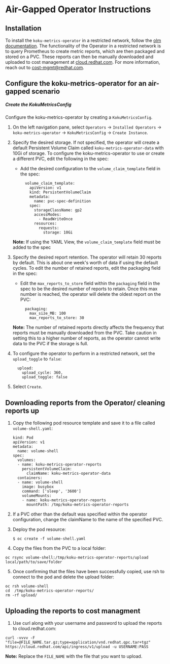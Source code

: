 # Air-Gapped Operator Instructions
## Installation
To install the `koku-metrics-operator` in a restricted network, follow the [olm documentation](https://docs.openshift.com/container-platform/4.5/operators/admin/olm-restricted-networks.html). The functionality of the Operator in a restricted network is to query Prometheus to create metric reports, which are then packaged and stored on a PVC. These reports can then be manually downloaded and uploaded to cost management at [cloud.redhat.com](https://cloud.redhat.com). For more information, reach out to <cost-mgmt@redhat.com>.
## Configure the koku-metrics-operator for an air-gapped scenario
##### Create the KokuMetricsConfig
Configure the koku-metrics-operator by creating a `KokuMetricsConfig`.
1. On the left navigation pane, select `Operators` -> `Installed Operators` -> `koku-metrics-operator` -> `KokuMetricsConfig` -> `Create Instance`.
2. Specify the desired storage. If not specified, the operator will create a default Persistent Volume Claim called `koku-metrics-operator-data` with 10Gi of storage. To configure the koku-metrics-operator to use or create a different PVC, edit the following in the spec: 
    * Add the desired configuration to the `volume_claim_template` field in the spec:

        ```
          volume_claim_template:
            apiVersion: v1
            kind: PersistentVolumeClaim
            metadata:
              name: pvc-spec-definition
            spec:
              storageClassName: gp2
              accessModes:
                - ReadWriteOnce
              resources:
                requests:
                  storage: 10Gi
        ```

    **Note:** If using the YAML View, the `volume_claim_template` field must be added to the spec
3. Specify the desired report retention. The operator will retain 30 reports by default. This is about one week's worth of data if using the default cycles. To edit the number of retained reports, edit the packaging field in the spec: 
    * Edit the `max_reports_to_store` field within the `packaging` field in the spec to be the desired number of reports to retain. Once this max number is reached, the operator will delete the oldest report on the PVC:

        ```
          packaging:
            max_size_MB: 100
            max_reports_to_store: 30
        ```

    **Note:** The number of retained reports directly affects the frequency that reports must be manually downloaded from the PVC. Take caution in setting this to a higher number of reports, as the operator cannot write data to the PVC if the storage is full. 
4. To configure the operator to perform in a restricted network, set the `upload_toggle` to `false`:

    ```
      upload:
        upload_cycle: 360,
        upload_toggle: false
    ```
5. Select `Create`.

## Downloading reports from the Operator/ cleaning reports up
1. Copy the following pod resource template and save it to a file called `volume-shell.yaml`:

    ```
    kind: Pod
    apiVersion: v1
    metadata:
      name: volume-shell
    spec:
      volumes:
      - name: koku-metrics-operator-reports
        persistentVolumeClaim:
          claimName: koku-metrics-operator-data
      containers:
      - name: volume-shell
        image: busybox
        command: ['sleep', '3600']
        volumeMounts:
        - name: koku-metrics-operator-reports
          mountPath: /tmp/koku-metrics-operator-reports
    ```
2. If a PVC other than the default was specified within the operator configuration, change the claimName to the name of the specified PVC.
3. Deploy the pod resource:
    ```
    $ oc create -f volume-shell.yaml
    ```
4. Copy the files from the PVC to a local folder: 
  ```
  oc rsync volume-shell:/tmp/koku-metrics-operator-reports/upload local/path/to/save/folder
  ```
5. Once confirming that the files have been successfully copied, use rsh to connect to the pod and delete the upload folder: 
  ```
  oc rsh volume-shell
  cd  /tmp/koku-metrics-operator-reports/
  rm -rf upload/
  ```
## Uploading the reports to cost managment 
1. Use curl along with your username and password to upload the reports to cloud.redhat.com: 
```
curl -vvvv -F "file=@FILE_NAME.tar.gz;type=application/vnd.redhat.qpc.tar+tgz"  https://cloud.redhat.com/api/ingress/v1/upload -u USERNAME:PASS
```
 **Note:** Replace the `FILE_NAME` with the file that you want to upload. 
